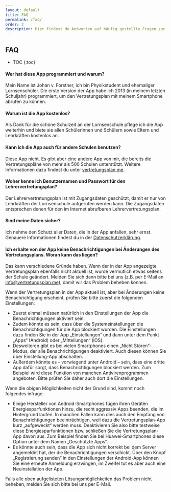 ```yaml
---
layout: default
title: FAQ
permalink: /faq/
order: 3
description: Hier findest du Antworten auf häufig gestellte Fragen zur Vertretungsplan-App.
---
```


FAQ
---

* TOC
{:toc}

#### Wer hat diese App programmiert und warum?
Mein Name ist Johan v. Forstner, ich bin Physikstudent und ehemaliger Lornsenschüler. Die erste Version der App habe ich
2013 (in meinem letzten Schuljahr) programmiert, um den Vertretungsplan mit meinem Smartphone abrufen zu können.

#### Warum ist die App kostenlos?
Als Dank für die schöne Schulzeit an der Lornsenschule pflege ich die App weiterhin und biete sie allen Schülerinnen
und Schülern sowie Eltern und Lehrkräften kostenlos an.

#### Kann ich die App auch für andere Schulen benutzen?
Diese App nicht. Es gibt aber eine andere App von mir, die bereits die Vertretungspläne von mehr als 500 Schulen unterstützt.
Weitere Informationen dazu findest du unter [vertretungsplan.me](https://vertretungsplan.me).

#### Woher kenne ich Benutzernamen und Passwort für den Lehrervertretungsplan?
Der Lehrervertretungsplan ist mit Zugangsdaten geschützt, damit er nur von Lehrkräften der Lornsenschule aufgerufen
werden kann. Die Zugangsdaten entsprechen denen für den im Internet abrufbaren Lehrervertretungsplan.

#### Sind meine Daten sicher?
Ich nehme den Schutz aller Daten, die in der App anfallen, sehr ernst. Genauere Informationen findest du in der
[Datenschutzerklärung](/datenschutz).

#### Ich erhalte von der App keine Benachrichtigungen bei Änderungen des Vertretungsplans. Woran kann das liegen?
Das kann verschiedene Gründe haben. Wenn der in der App angezeigte Vertretungsplan ebenfalls nicht aktuell ist, wurde
vermutlich etwas seitens der Schule geändert. Melden Sie sich dann bitte bei uns (z.B. per E-Mail an 
[info@vertretungsplan.me](mailto:info@vertretungsplan.me)), damit wir das Problem beheben können.
 
Wenn der Vertretungsplan in der App aktuell ist, aber bei Änderungen keine Benachrichtigung erscheint, prüfen Sie bitte zuerst die folgenden Einstellungen:
- Zuerst einmal müssen natürlich in den Einstellungen der App die Benachrichtigungen aktiviert sein.
- Zudem könnte es sein, dass über die Systemeinstellungen die Benachrichtigungen für die App blockiert wurden. Die 
Einstellungen dazu finden Sie in der App „Einstellungen“ und dann unter dem Punkt „Apps“ (Android) oder 
„Mitteilungen“ (iOS).
- Desweiteren gibt es bei vielen Smartphones einen „Nicht Stören“-Modus, der alle Benachrichtigungen deaktiviert. 
Auch diesen können Sie über Einstellung-App abschalten.
- Außerdem könnte es – vorwiegend unter Android – sein, dass eine dritte App dafür sorgt, dass Benachrichtigungen 
blockiert werden. Zum Beispiel wird diese Funktion von manchen Antivirenprogrammen angeboten. Bitte prüfen Sie daher 
auch dort die Einstellungen.

Wenn die obigen Möglichkeiten nicht der Grund sind, kommt noch folgendes infrage:

- Einige Hersteller von Android-Smartphones fügen ihren Geräten Energiesparfunktionen hinzu, die recht aggressiv Apps
 beenden, die im Hintergrund laufen. In manchen Fällen kann dies auch den Empfang von Benachrichtigungen 
 beeinträchtigen, weil dazu die Vertretungsplan-App kurz „aufgeweckt“ werden muss. Deaktivieren Sie also bitte 
 testweise diese Energiesparfunktionen bzw. schließen Sie die Vertretungsplan-App davon aus. Zum Beispiel finden Sie 
 bei Huawei-Smartphones diese Option unter dem Namen „Geschützte Apps“.
- Es könnte auch sein, dass die App sich nicht korrekt bei dem Server angemeldet hat, der die Benachrichtigungen 
verschickt. Über den Knopf „Registrierung senden“ in den Einstellungen der Android-App können Sie eine erneute 
Anmeldung erzwingen, im Zweifel tut es aber auch eine Neuinstallation der App.

Falls alle oben aufgelisteten Lösungsmöglichkeiten das Problem nicht beheben, melden Sie sich bitte bei uns per 
E-Mail.